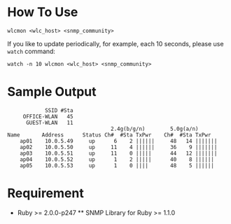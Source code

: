 # How To Use

    wlcmon <wlc_host> <snmp_community>

If you like to update periodically, for example, each 10 seconds, please use `watch` command:

    watch -n 10 wlcmon <wlc_host> <snmp_community>

# Sample Output

                SSID #Sta
         OFFICE-WLAN   45
          GUEST-WLAN   11
                                     2.4g(b/g/n)        5.0g(a/n)
    Name       Address      Status Ch#  #Sta TxPwr    Ch#  #Sta TxPwr   
        ap01    10.0.5.49     up      6    2 ||||||     48   14 ||||||| 
        ap02    10.0.5.50     up     11    4 ||||||     36    9 ||||||| 
        ap03    10.0.5.51     up     11    0 |||||      44   12 ||||||| 
        ap04    10.0.5.52     up      1    2 |||||      40    8 ||||||  
        ap05    10.0.5.53     up      1    0 ||||       48    5 ||||||  

# Requirement

* Ruby >= 2.0.0-p247
    ** SNMP Library for Ruby >= 1.1.0
